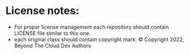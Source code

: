 # License notes:
- For proper license management each repository should contain LICENSE file similar to this one.
- each original class should contain copyright mark: © Copyright 2022, Beyond The Cloud Dev Authors
